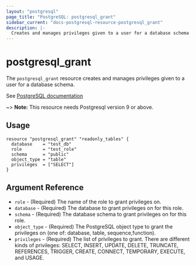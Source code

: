 ```yaml
---
layout: "postgresql"
page_title: "PostgreSQL: postgresql_grant"
sidebar_current: "docs-postgresql-resource-postgresql_grant"
description: |-
  Creates and manages privileges given to a user for a database schema.
---
```


# postgresql\_grant

The ``postgresql_grant`` resource creates and manages privileges given to a user for a database schema.

See [PostgreSQL documentation](https://www.postgresql.org/docs/current/sql-grant.html)

~> **Note:** This resource needs Postgresql version 9 or above.

## Usage

```hcl
resource "postgresql_grant" "readonly_tables" {
  database    = "test_db"
  role        = "test_role"
  schema      = "public"
  object_type = "table"
  privileges  = ["SELECT"]
}
```

## Argument Reference

* `role` - (Required) The name of the role to grant privileges on.
* `database` - (Required) The database to grant privileges on for this role.
* `schema` - (Required) The database schema to grant privileges on for this role.
* `object_type` - (Required) The PostgreSQL object type to grant the privileges on (one of: database, table, sequence,function).
* `privileges` - (Required) The list of privileges to grant. There are different kinds of privileges: SELECT, INSERT, UPDATE, DELETE, TRUNCATE, REFERENCES, TRIGGER, CREATE, CONNECT, TEMPORARY, EXECUTE, and USAGE.
